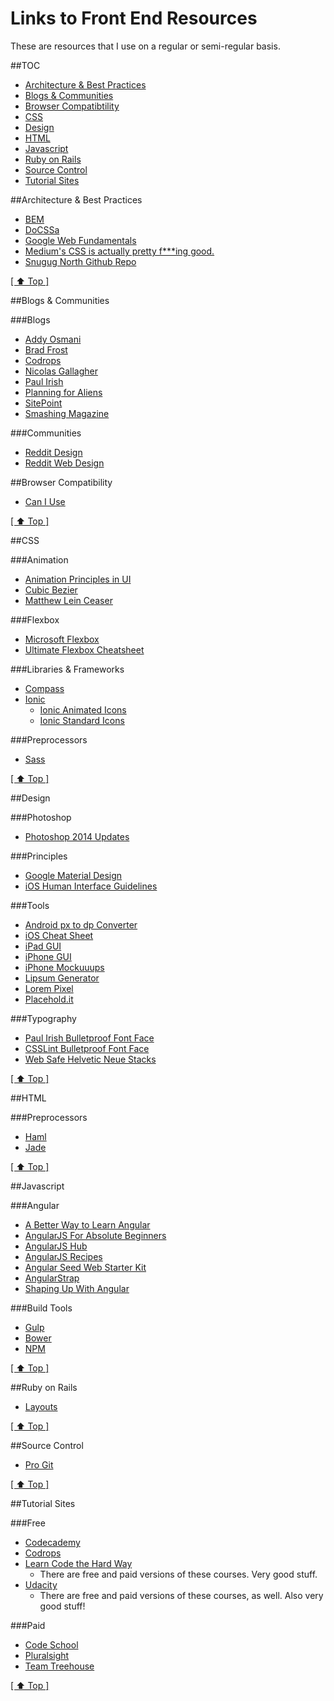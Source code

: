 Links to Front End Resources
============================

These are resources that I use on a regular or semi-regular basis.


##TOC
* [Architecture & Best Practices](#architecture--best-practices)
* [Blogs & Communities](#blogs--communities)
* [Browser Compatibtility](#browser-compatibility)
* [CSS](#css)
* [Design](#design)
* [HTML](#html)
* [Javascript](#javascript)
* [Ruby on Rails](#ruby-on-rails)
* [Source Control](#source-control)
* [Tutorial Sites](#tutorial-sites)

##Architecture & Best Practices
* [BEM](http://bem.github.io/bem-method/html/all.en.html)
* [DoCSSa](http://docssa.info/)
* [Google Web Fundamentals](https://developers.google.com/web/fundamentals/)
* [Medium's CSS is actually pretty f***ing good.](https://medium.com/@fat/mediums-css-is-actually-pretty-fucking-good-b8e2a6c78b06)
* [Snugug North Github Repo](https://github.com/Snugug/north)

[[ ⬆ Top ]](#toc)

##Blogs & Communities

###Blogs
* [Addy Osmani](http://addyosmani.com/blog)
* [Brad Frost](http://bradfrostweb.com/blog/)
* [Codrops](http://tympanus.net/codrops/)
* [Nicolas Gallagher](http://nicolasgallagher.com/)
* [Paul Irish](http://www.paulirish.com/)
* [Planning for Aliens](http://www.planningforaliens.com/)
* [SitePoint](http://www.sitepoint.com)
* [Smashing Magazine](http://www.smashingmagazine.com)

###Communities
* [Reddit Design](http://www.reddit.com/r/Design/)
* [Reddit Web Design](http://www.reddit.com/r/web_design)


##Browser Compatibility
* [Can I Use](http://caniuse.com/)

[[ ⬆ Top ]](#toc)

##CSS

###Animation
* [Animation Principles in UI](https://medium.com/design-ux/bea05243fe3)
* [Cubic Bezier](http://cubic-bezier.com/)
* [Matthew Lein Ceaser](http://matthewlein.com/ceaser/)

###Flexbox
* [Microsoft Flexbox](http://msdn.microsoft.com/en-us/library/ie/hh673531(v=vs.85).aspx)
* [Ultimate Flexbox Cheatsheet](http://www.sketchingwithcss.com/samplechapter/cheatsheet.html)

###Libraries & Frameworks
* [Compass](http://compass-style.org/)
* [Ionic](http://ionicframework.com/docs/components/)
  * [Ionic Animated Icons](http://ionicons.com/animation.html)
  * [Ionic Standard Icons](http://ionicons.com/)
  
###Preprocessors
* [Sass](http://sass-lang.com/)

[[ ⬆ Top ]](#toc)

##Design

###Photoshop
* [Photoshop 2014 Updates](http://webdesign.tutsplus.com/tutorials/photoshop-cc-2014-whats-new-for-web-designers--cms-21634)

###Principles
* [Google Material Design](http://www.google.com/design/spec/material-design/introduction.html)
* [iOS Human Interface Guidelines](https://developer.apple.com/library/ios/documentation/UserExperience/Conceptual/MobileHIG/index.html#//apple_ref/doc/uid/TP40006556)

###Tools
* [Android px to dp Converter](http://labs.rampinteractive.co.uk/android_dp_px_calculator/)
* [iOS Cheat Sheet](http://ivomynttinen.com/blog/the-ios-design-cheat-sheet-volume-2/)
* [iPad GUI](http://www.teehanlax.com/tools/ipad/)
* [iPhone GUI](http://www.teehanlax.com/tools/iphone/)
* [iPhone Mockuuups](http://www.mockuuups.com/)
* [Lipsum Generator](http://www.lipsum.pro/)
* [Lorem Pixel](http://lorempixel.com/)
* [Placehold.it](http://placehold.it/)

###Typography
* [Paul Irish Bulletproof Font Face](http://www.paulirish.com/2009/bulletproof-font-face-implementation-syntax/)
* [CSSLint Bulletproof Font Face](https://github.com/CSSLint/csslint/wiki/Bulletproof-font-face)
* [Web Safe Helvetic Neue Stacks](http://rachaelmoore.name/posts/design/css/web-safe-helvetica-font-stack/)

[[ ⬆ Top ]](#toc)

##HTML 

###Preprocessors
* [Haml](http://haml.info/)
* [Jade](http://naltatis.github.io/jade-syntax-docs/)

[[ ⬆ Top ]](#toc)

##Javascript

###Angular
* [A Better Way to Learn Angular](http://www.thinkster.io/angularjs/GtaQ0oMGIl/a-better-way-to-learn-angularjs)
* [AngularJS For Absolute Beginners](http://medialoot.com/blog/angularjs-for-absolute-beginners/)
* [AngularJS Hub](http://www.angularjshub.com/)
* [AngularJS Recipes](http://fdietz.github.io/recipes-with-angular-js/)
* [Angular Seed Web Starter Kit](https://github.com/rafriki/angular-seed-web-starter-kit)
* [AngularStrap](http://mgcrea.github.io/angular-strap/)
* [Shaping Up With Angular](https://www.codeschool.com/courses/shaping-up-with-angular-js)

###Build Tools
* [Gulp](http://gulpjs.com/)
* [Bower](http://bower.io/)
* [NPM](https://www.npmjs.org/)

[[ ⬆ Top ]](#toc)

##Ruby on Rails
* [Layouts](http://guides.rubyonrails.org/layouts_and_rendering.html)

[[ ⬆ Top ]](#toc)

##Source Control
* [Pro Git](http://git-scm.com/book)

[[ ⬆ Top ]](#toc)

##Tutorial Sites

###Free
* [Codecademy](http://www.codecademy.com/)
* [Codrops](http://tympanus.net/codrops/)
* [Learn Code the Hard Way](http://learncodethehardway.org/)
  * There are free and paid versions of these courses. Very good stuff.
* [Udacity](https://www.udacity.com/courses#!/web-development)
  * There are free and paid versions of these courses, as well. Also very good stuff!

###Paid
* [Code School](http://www.codeschool.com)
* [Pluralsight](http://www.pluralsight.com/)
* [Team Treehouse](http://www.teamtreehouse.com)

[[ ⬆ Top ]](#toc)
